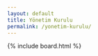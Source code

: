 ```yaml
---
layout: default
title: Yönetim Kurulu
permalink: /yonetim-kurulu/
---
```


{% include board.html %}
